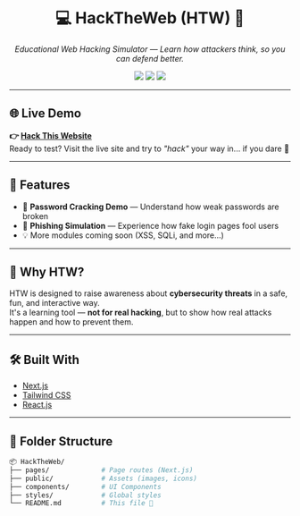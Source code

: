 <h1 align="center">💻 HackTheWeb (HTW) 🔐</h1>
<p align="center">
  <i>Educational Web Hacking Simulator — Learn how attackers think, so you can defend better.</i>
</p>

<p align="center">
  <img src="https://img.shields.io/badge/Status-Active-brightgreen?style=flat-square"/>
  <img src="https://img.shields.io/badge/Tech-Next.js-blue?style=flat-square"/>
  <img src="https://img.shields.io/badge/License-MIT-lightgrey?style=flat-square"/>
</p>

---

## 🌐 Live Demo
**👉 [Hack This Website](https://hack-this-website.vercel.app/)**  
Ready to test? Visit the live site and try to *"hack"* your way in... if you dare 👀

---

## 🎯 Features
- 🔐 **Password Cracking Demo** — Understand how weak passwords are broken
- 🎣 **Phishing Simulation** — Experience how fake login pages fool users
- 💡 More modules coming soon (XSS, SQLi, and more...)

---

## 🧠 Why HTW?
HTW is designed to raise awareness about **cybersecurity threats** in a safe, fun, and interactive way.  
It's a learning tool — **not for real hacking**, but to show how real attacks happen and how to prevent them.

---

## 🛠️ Built With
- [Next.js](https://nextjs.org/)  
- [Tailwind CSS](https://tailwindcss.com/)  
- [React.js](https://reactjs.org/)

---

## 🧩 Folder Structure

```bash
📦 HackTheWeb/
├── pages/             # Page routes (Next.js)
├── public/            # Assets (images, icons)
├── components/        # UI Components
├── styles/            # Global styles
└── README.md          # This file 🫡
